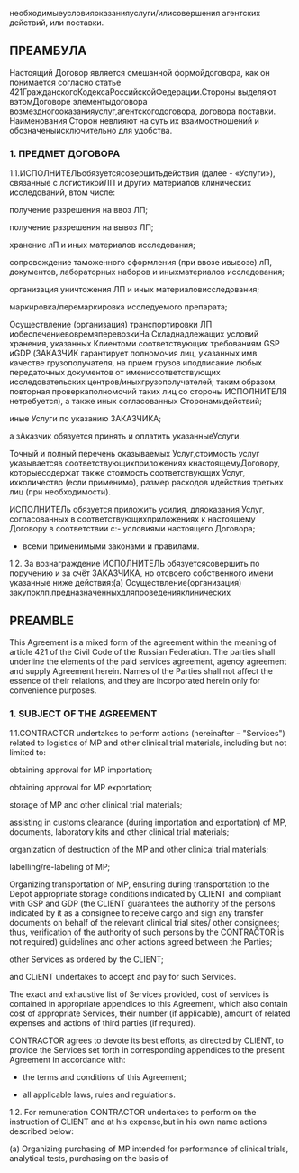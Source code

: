 необходимыеусловияоказанияуслуги/илисовершения агентских действий, или поставки.

## ПРЕАМБУЛА

Настоящий Договор является смешанной формойдоговора, как он понимается согласно статье 421ГражданскогоКодексаРоссийскойФедерации.Стороны выделяют вэтомДоговоре элементыдоговора возмездногооказанияуслуг,агентскогодоговора, договора поставки. Наименования Сторон невлияют на суть их взаимоотношений и обозначеныисключительно для удобства.



### 1. ПРЕДМЕТ ДОГОВОРА

1.1.ИСПОЛНИТЕЛЬобязуетсясовершитьдействия (далее - «Услуги»), связанные с логистикойЛП и других материалов клинических исследований, втом числе:

получение разрешения на ввоз ЛП;

получение разрешения на вывоз ЛП;

хранение лП и иных материалов исследования;

сопровождение таможенного оформления (при ввозе ивывозе) лП, документов, лабораторных наборов и иныхматериалов исследования;

организация уничтожения ЛП и иных материаловисследования;

маркировка/перемаркировка исследуемого препарата;

Осуществление (организация) транспортировки ЛП иобеспечениевовремяперевозкиHa Складнадлежащих условий хранения, указанных Клиентоми соответствующих требованиям GSP иGDP (ЗАКАЗЧИК гарантирует полномочия лиц, указанных имв качестве грузополучателя, на прием грузов иподписание любых передаточных документов от именисоответствующих исследовательских центров/иныхгрузополучателей; таким образом, повторная проверкаполномочий таких лиц со стороны ИСПОЛНИТЕЛЯ нетребуется), а также иных согласованных Сторонамидействий;

иные Услуги по указанию ЗАКАЗЧИКА;

а зАказчик обязуется принять и оплатить указанныеУслуги.



Точный и полный перечень оказываемых Услуг,стоимость услуг указываетсяв соответствующихприложениях кнастоящемуДоговору, которыесодержат также стоимость соответствующих Услуг, ихколичество (если применимо), размер расходов идействия третьих лиц (при необходимости).

ИСПОЛНИТЕЛь обязуется приложить усилия, дляоказания Услуг, согласованных в соответствующихприложениях к настоящему Договору в соответствии с:- условиями настоящего Договора;

- всеми применимыми законами и правилами.

1.2. За вознаграждение ИСПОЛНИТЕЛЬ обязуетсясовершить по поручению и за счёт ЗАКАЗЧИКА, но отсвоего собственного имени указанные ниже действия:(a) Осуществление(организация) закупоклп,предназначенныхдляпроведенияклинических

## PREAMBLE 

This Agreement is a mixed form of the agreement within the meaning of article 421 of the Civil Code of the Russian Federation. The parties shall underline the elements of the paid services agreement, agency agreement and supply Agreement herein. Names of the Parties shall not affect the essence of their relations, and they are incorporated herein only for convenience purposes.



### 1. SUBJECT OF THE AGREEMENT 

1.1.CONTRACTOR undertakes to perform actions (hereinafter – "Services") related to logistics of MP and other clinical trial materials, including but not limited to:

obtaining approval for MP importation;

obtaining approval for MP exportation;

storage of MP and other clinical trial materials;

assisting in customs clearance (during importation and exportation) of MP, documents, laboratory kits and other clinical trial materials;

organization of destruction of the MP and other clinical trial materials;

labelling/re-labeling of MP;

Organizing transportation of MP, ensuring during transportation to the Depot appropriate storage conditions indicated by CLIENT and compliant with GSP and GDP (the CLIENT guarantees the authority of the persons indicated by it as a consignee to receive cargo and sign any transfer documents on behalf of the relevant clinical trial sites/ other consignees; thus, verification of the authority of such persons by the CONTRACTOR is not required) guidelines and other actions agreed between the Parties;

other Services as ordered by the CLIENT;

and CLiENT undertakes to accept and pay for such Services.



The exact and exhaustive list of Services provided, cost of services is contained in appropriate appendices to this Agreement, which also contain cost of appropriate Services, their number (if applicable), amount of related expenses and actions of third parties (if required).

CONTRACTOR agrees to devote its best efforts, as directed by CLlENT, to provide the Services set forth in corresponding appendices to the present Agreement in accordance with:

- the terms and conditions of this Agreement;

- all applicable laws, rules and regulations.

1.2. For remuneration CONTRACTOR undertakes to perform on the instruction of CLlENT and at his expense,but in his own name actions described below:

(a) Organizing purchasing of MP intended for performance of clinical trials, analytical tests, purchasing on the basis of 